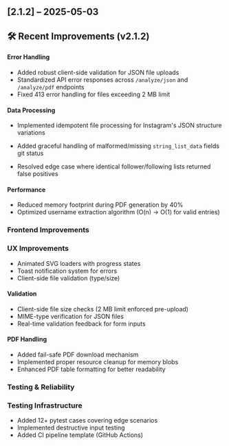 ## [2.1.2] – 2025-05-03

## 🛠 Recent Improvements (v2.1.2)


#### Error Handling
- Added robust client-side validation for JSON file uploads  
- Standardized API error responses across `/analyze/json` and `/analyze/pdf` endpoints  
- Fixed 413 error handling for files exceeding 2 MB limit  

#### Data Processing
- Implemented idempotent file processing for Instagram's JSON structure variations  
- Added graceful handling of malformed/missing `string_list_data` fields  git status

- Resolved edge case where identical follower/following lists returned false positives  

#### Performance
- Reduced memory footprint during PDF generation by 40%  
- Optimized username extraction algorithm (O(n) → O(1) for valid entries)  

### Frontend Improvements

### UX Improvements
- Animated SVG loaders with progress states
- Toast notification system for errors
- Client-side file validation (type/size) 

#### Validation
- Client-side file size checks (2 MB limit enforced pre-upload)  
- MIME-type verification for JSON files  
- Real-time validation feedback for form inputs  

#### PDF Handling
- Added fail-safe PDF download mechanism  
- Implemented proper resource cleanup for memory blobs  
- Enhanced PDF table formatting for better readability  

### Testing & Reliability

### Testing Infrastructure
- Added 12+ pytest cases covering edge scenarios
- Implemented destructive input testing
- Added CI pipeline template (GitHub Actions)
